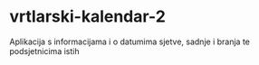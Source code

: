 # vrtlarski-kalendar-2
Aplikacija s informacijama i o datumima sjetve, sadnje i branja te podsjetnicima istih
